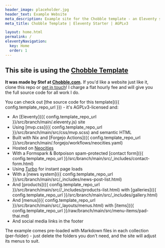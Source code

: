 ```yaml
---
header_image: placeholder.jpg
header_text: Example Website
meta_description: Example site for the Chobble template - an Eleventy site, built on Nix and hosted on Neocities
meta_title: Chobble Template | Eleventy Starter | AGPLv3

layout: home.html
permalink: /
eleventyNavigation:
  key: Home
  order: 1
---
```


## This site is using the [Chobble Template](https://chobble.com/services/chobble-template/)

**It was made by Stef at [Chobble.com](https://chobble.com).** If you'd like a website just like it, clone this repo or [get in touch](/contact/)! I charge a flat hourly fee and will give you the full source code for all work I do.

You can check out [the source code for this template]({{ config.template_repo_url }}) - it's AGPLv3-licensed and:

- An [Eleventy]({{ config.template_repo_url }}/src/branch/main/.eleventy.js) site
- Using [mvp.css]({{ config.template_repo_url }}/src/branch/main/src/css/mvp.scss) and semantic HTML
- Built with Nix and [Forgejo Actions]({{ config.template_repo_url }}/src/branch/main/.forgejo/workflows/neocities.yaml)
- Hosted on [Neocities](https://neocities.org/site/chobble-example)
- With a Formspark & Botpoison spam-protected [contact form]({{ config.template_repo_url }}/src/branch/main/src/\_includes/contact-form.html)
- Using [Turbo](https://turbo.hotwired.dev/) for instant page loads
- With a [news system]({{ config.template_repo_url }}/src/branch/main/src/\_includes/news-post-list.html)
- And [products]({{ config.template_repo_url }}/src/branch/main/src//\_includes/products-list.html) with [galleries]({{ config.template_repo_url }}/src/branch/main/src/\_includes/gallery.html)
- And [menus]({{ config.template_repo_url }}/src/branch/main/src/\_layouts/menus.html) with [items]({{ config.template_repo_url }}/raw/branch/main/src/menu-items/pad-thai.md)
- And social media links in the footer

The example comes pre-loaded with Markdown files in each collection (per-folder) - just delete the folders you don't need, and the site will adjust its menus to suit.
